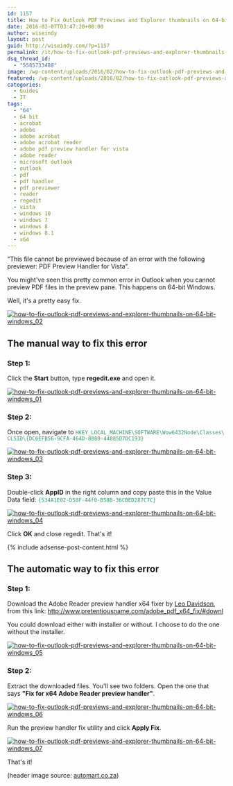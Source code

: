 ```yaml
---
id: 1157
title: How to Fix Outlook PDF Previews and Explorer thumbnails on 64-bit Windows
date: 2016-02-07T03:47:20+00:00
author: wiseindy
layout: post
guid: http://wiseindy.com/?p=1157
permalink: /it/how-to-fix-outlook-pdf-previews-and-explorer-thumbnails-on-64-bit-windows/
dsq_thread_id:
  - "5585733488"
image: /wp-content/uploads/2016/02/how-to-fix-outlook-pdf-previews-and-explorer-thumbnails-on-64-bit-windows.jpg
featured: /wp-content/uploads/2016/02/how-to-fix-outlook-pdf-previews-and-explorer-thumbnails-on-64-bit-windows-featured.jpg
categories:
  - Guides
  - IT
tags:
  - "64"
  - 64 bit
  - acrobat
  - adobe
  - adobe acrobat
  - adobe acrobat reader
  - adobe pdf preview handler for vista
  - adobe reader
  - microsoft outlook
  - outlook
  - pdf
  - pdf handler
  - pdf previewer
  - reader
  - regedit
  - vista
  - windows 10
  - windows 7
  - windows 8
  - windows 8.1
  - x64
---
```

“This file cannot be previewed because of an error with the following previewer: PDF Preview Handler for Vista”.

You might've seen this pretty common error in Outlook when you cannot preview PDF files in the preview pane. This happens on 64-bit Windows.

Well, it's a pretty easy fix.

<!--more-->

<a target="_blank" href="http://wiseindy.com/wp-content/uploads/2016/02/how-to-fix-outlook-pdf-previews-and-explorer-thumbnails-on-64-bit-windows_02.png" rel="attachment wp-att-1159"><img class="alignnone size-full wp-image-1159" src="http://wiseindy.com/wp-content/uploads/2016/02/how-to-fix-outlook-pdf-previews-and-explorer-thumbnails-on-64-bit-windows_02.png" alt="how-to-fix-outlook-pdf-previews-and-explorer-thumbnails-on-64-bit-windows_02" /></a>
<h2>The manual way to fix this error</h2>
<h3>Step 1:</h3>
Click the <strong>Start</strong> button, type <strong>regedit.exe</strong> and open it.

<a target="_blank" href="http://wiseindy.com/wp-content/uploads/2016/02/how-to-fix-outlook-pdf-previews-and-explorer-thumbnails-on-64-bit-windows_01.png" rel="attachment wp-att-1158"><img class="alignnone size-full wp-image-1158" src="http://wiseindy.com/wp-content/uploads/2016/02/how-to-fix-outlook-pdf-previews-and-explorer-thumbnails-on-64-bit-windows_01.png" alt="how-to-fix-outlook-pdf-previews-and-explorer-thumbnails-on-64-bit-windows_01" /></a>
<h3>Step 2:</h3>
Once open, navigate to <span style="color: #339966;"><code>HKEY_LOCAL_MACHINE\SOFTWARE\Wow6432Node\Classes\
CLSID\{DC6EFB56-9CFA-464D-8880-44885D7DC193}</code></span>

<a target="_blank" href="http://wiseindy.com/wp-content/uploads/2016/02/how-to-fix-outlook-pdf-previews-and-explorer-thumbnails-on-64-bit-windows_03.png" rel="attachment wp-att-1160"><img class="alignnone size-full wp-image-1160" src="http://wiseindy.com/wp-content/uploads/2016/02/how-to-fix-outlook-pdf-previews-and-explorer-thumbnails-on-64-bit-windows_03.png" alt="how-to-fix-outlook-pdf-previews-and-explorer-thumbnails-on-64-bit-windows_03" /></a>
<h3>Step 3:</h3>
Double-click <strong>AppID</strong> in the right column and copy paste this in the Value Data field:<span style="color: #339966;"> <code>{534A1E02-D58F-44f0-B58B-36CBED287C7C}</code></span>

<a target="_blank" href="http://wiseindy.com/wp-content/uploads/2016/02/how-to-fix-outlook-pdf-previews-and-explorer-thumbnails-on-64-bit-windows_04.png" rel="attachment wp-att-1161"><img class="alignnone size-full wp-image-1161" src="http://wiseindy.com/wp-content/uploads/2016/02/how-to-fix-outlook-pdf-previews-and-explorer-thumbnails-on-64-bit-windows_04.png" alt="how-to-fix-outlook-pdf-previews-and-explorer-thumbnails-on-64-bit-windows_04" /></a>

Click <strong>OK</strong> and close regedit. That's it!

<div class="row">
  <div class="col-12">
    {% include adsense-post-content.html %}
  </div>
</div>

<h2>The automatic way to fix this error</h2>
<h3>Step 1:</h3>
Download the Adobe Reader preview handler x64 fixer by <a target="_blank" href="http://www.pretentiousname.com/" target="_blank">Leo Davidson</a>, from this link: <a target="_blank" href="http://www.pretentiousname.com/adobe_pdf_x64_fix/#downl" target="_blank">http://www.pretentiousname.com/adobe_pdf_x64_fix/#downl</a>

You could download either with installer or without. I choose to do the one without the installer.

<a target="_blank" href="http://wiseindy.com/wp-content/uploads/2016/02/how-to-fix-outlook-pdf-previews-and-explorer-thumbnails-on-64-bit-windows_05.png" rel="attachment wp-att-1162"><img class="alignnone size-full wp-image-1162" src="http://wiseindy.com/wp-content/uploads/2016/02/how-to-fix-outlook-pdf-previews-and-explorer-thumbnails-on-64-bit-windows_05.png" alt="how-to-fix-outlook-pdf-previews-and-explorer-thumbnails-on-64-bit-windows_05" /></a>
<h3>Step 2:</h3>
Extract the downloaded files. You'll see two folders. Open the one that says <strong>"Fix for x64 Adobe Reader preview handler"</strong>.

<a target="_blank" href="http://wiseindy.com/wp-content/uploads/2016/02/how-to-fix-outlook-pdf-previews-and-explorer-thumbnails-on-64-bit-windows_06.png" rel="attachment wp-att-1163"><img class="alignnone size-full wp-image-1163" src="http://wiseindy.com/wp-content/uploads/2016/02/how-to-fix-outlook-pdf-previews-and-explorer-thumbnails-on-64-bit-windows_06.png" alt="how-to-fix-outlook-pdf-previews-and-explorer-thumbnails-on-64-bit-windows_06" /></a>

Run the preview handler fix utility and click <strong>Apply Fix</strong>.

<a target="_blank" href="http://wiseindy.com/wp-content/uploads/2016/02/how-to-fix-outlook-pdf-previews-and-explorer-thumbnails-on-64-bit-windows_07.png" rel="attachment wp-att-1164"><img class="alignnone size-full wp-image-1164" src="http://wiseindy.com/wp-content/uploads/2016/02/how-to-fix-outlook-pdf-previews-and-explorer-thumbnails-on-64-bit-windows_07.png" alt="how-to-fix-outlook-pdf-previews-and-explorer-thumbnails-on-64-bit-windows_07" /></a>

That's it!

(header image source: <a target="_blank" href="http://blog.automart.co.za/wp-content/uploads/2015/01/trying_to_figure_out_car_trouble.jpg" target="_blank">automart.co.za</a>)
